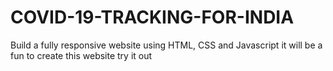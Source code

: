 # COVID-19-TRACKING-FOR-INDIA
Build a fully responsive website  using HTML, CSS and Javascript
it will be a fun to create this website try it out

